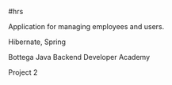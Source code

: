 #hrs

Application for managing employees and users.

Hibernate, Spring

Bottega Java Backend Developer Academy

Project 2
